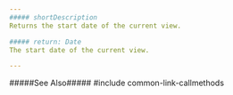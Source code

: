 ```yaml
---
##### shortDescription
Returns the start date of the current view.

##### return: Date
The start date of the current view.

---
```

#####See Also#####
#include common-link-callmethods